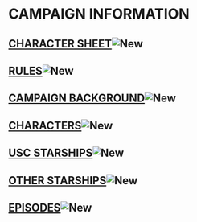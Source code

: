 # CAMPAIGN INFORMATION

## [CHARACTER SHEET](/campaign/USC-CharacterSheet.pdf)![New](/images/new.gif)
## [RULES](/campaign/rules.htm)![New](/images/new.gif)
## [CAMPAIGN BACKGROUND](campaign/campaignBackground.htm)![New](/images/new.gif)
## [CHARACTERS](campaign/characters.htm)![New](/images/new.gif)
## [USC STARSHIPS](campaign/uscships.htm)![New](/images/new.gif)
## [OTHER STARSHIPS](campaign/ships.htm)![New](/images/new.gif)
## [EPISODES](campaign/episodes.htm)![New](/images/new.gif)
